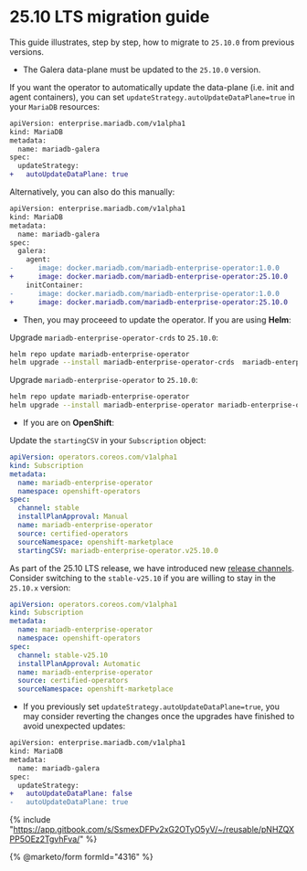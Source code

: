 # 25.10 LTS migration guide

This guide illustrates, step by step, how to migrate to `25.10.0` from previous versions. 


- The Galera data-plane must be updated to the `25.10.0` version. 


If you want the operator to automatically update the data-plane (i.e. init and agent containers), you can set `updateStrategy.autoUpdateDataPlane=true` in your `MariaDB` resources:
```diff
apiVersion: enterprise.mariadb.com/v1alpha1
kind: MariaDB
metadata:
  name: mariadb-galera
spec:
  updateStrategy:
+   autoUpdateDataPlane: true
```

Alternatively, you can also do this manually:

```diff
apiVersion: enterprise.mariadb.com/v1alpha1
kind: MariaDB
metadata:
  name: mariadb-galera
spec:
  galera:
    agent:
-      image: docker.mariadb.com/mariadb-enterprise-operator:1.0.0
+      image: docker.mariadb.com/mariadb-enterprise-operator:25.10.0
    initContainer:
-      image: docker.mariadb.com/mariadb-enterprise-operator:1.0.0
+      image: docker.mariadb.com/mariadb-enterprise-operator:25.10.0
```

- Then, you may proceeed to update the operator. If you are using __Helm__:

Upgrade `mariadb-enterprise-operator-crds` to `25.10.0`:
```bash
helm repo update mariadb-enterprise-operator
helm upgrade --install mariadb-enterprise-operator-crds  mariadb-enterprise-operator/mariadb-enterprise-operator-crds --version 25.10.0
```

Upgrade `mariadb-enterprise-operator` to `25.10.0`:
```bash 
helm repo update mariadb-enterprise-operator
helm upgrade --install mariadb-enterprise-operator mariadb-enterprise-operator/mariadb-enterprise-operator --version 25.10.0 
```

- If you are on __OpenShift__:


Update the `startingCSV` in your `Subscription` object:
```yaml
apiVersion: operators.coreos.com/v1alpha1
kind: Subscription
metadata:
  name: mariadb-enterprise-operator
  namespace: openshift-operators
spec:
  channel: stable
  installPlanApproval: Manual
  name: mariadb-enterprise-operator
  source: certified-operators
  sourceNamespace: openshift-marketplace
  startingCSV: mariadb-enterprise-operator.v25.10.0
``` 

As part of the 25.10 LTS release, we have introduced new [release channels](https://mariadb.com/docs/tools/mariadb-enterprise-operator/installation/openshift#release-channels). Consider switching to the `stable-v25.10` if you are willing to stay in the `25.10.x` version:

```yaml
apiVersion: operators.coreos.com/v1alpha1
kind: Subscription
metadata:
  name: mariadb-enterprise-operator
  namespace: openshift-operators
spec:
  channel: stable-v25.10
  installPlanApproval: Automatic
  name: mariadb-enterprise-operator
  source: certified-operators
  sourceNamespace: openshift-marketplace
``` 

- If you previously set `updateStrategy.autoUpdateDataPlane=true`, you may consider reverting the changes once the upgrades have finished to avoid unexpected updates:

```diff
apiVersion: enterprise.mariadb.com/v1alpha1
kind: MariaDB
metadata:
  name: mariadb-galera
spec:
  updateStrategy:
+   autoUpdateDataPlane: false
-   autoUpdateDataPlane: true
```

{% include "https://app.gitbook.com/s/SsmexDFPv2xG2OTyO5yV/~/reusable/pNHZQXPP5OEz2TgvhFva/" %}


{% @marketo/form formId="4316" %}
